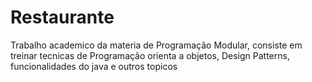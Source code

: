# Restaurante
Trabalho academico da materia de Programação Modular, consiste em treinar tecnicas de Programação orienta a objetos, Design Patterns, funcionalidades do java e outros topicos
